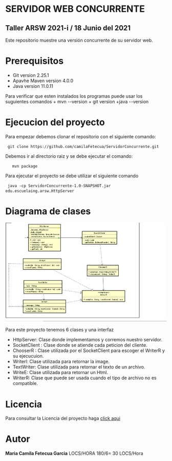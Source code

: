 # SERVIDOR WEB CONCURRENTE
## Taller ARSW 2021-i / 18 Junio del 2021

  Este repositorio muestre una versión concurrente de su servidor web. 

# Prerequisitos 
  + Git version 2.25.1
  + Apavhe Maven version 4.0.0
  + Java version 11.0.11
  
  Para verificar que esten instalados los programas puede usar los suguientes comandos
    + mvn --version
    + git version
    +java --version
       
# Ejecucion del proyecto

  Para empezar debemos clonar el repositorio con el siguiente comando:

     git clone https://github.com/camilaFetecua/ServidorConcurrente.git
  
  Debemos ir al directorio raiz y se debe ejecutar el comando:
 
       mvn package
  
   
  Para ejecutar el proyecto se debe utilizar el siguiente comando 

     java -cp ServidorConcurrente-1.0-SNAPSHOT.jar edu.escuelaing.arsw.HttpServer
     
 
      
# Diagrama de clases  

![Imagen](https://github.com/camilaFetecua/TallerHeroku/blob/master/Imagenes/Clasesservifot.PNG)

  Para este proyecto tenemos 6 clases y una interfaz 
  + HttpServer: Clase donde implementamos y corremos nuestro servidor. 
  + SocketClient : Clase donde se atiende cada peticion del cliente.
  + ChooserR : Clase  utilizada por el SocketClient para escoger el WriterR y su ejecucuion. 
  + Writerl: Clase utilizada para retornar la image. 
  + TextWriter: Clase utilizada para retornar el texto de un archivo. 
  + WriteE: Clase utilizada para retornar un Html.
  + WriterR: Clase que puede ser usada cuando el tipo de archivo no es      compatible. 

# Licencia

  Para consultar la Licencia del proyecto haga [click aqui](https://github.com/camilaFetecua/ServidorConcurrente/blob/master/LICENSE.md)
  
  
# Autor 
  **Maria Camila Fetecua Garcia**  LOCS/HORA 180/6= 30 LOCS/Hora 


